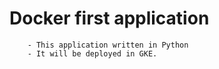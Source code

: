 # Docker first application 
        - This application written in Python
        - It will be deployed in GKE.
